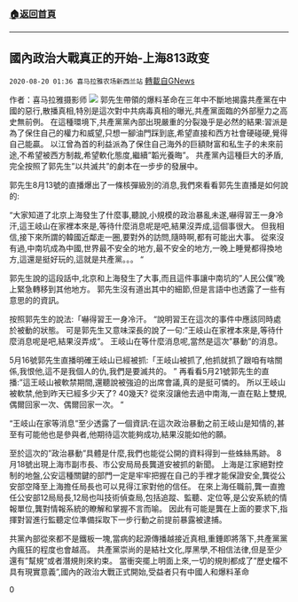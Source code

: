 ###  [:house:返回首頁](https://github.com/ourhimalayas/txt)
---

## 國內政治大戰真正的开始-上海813政变
`2020-08-20 01:36 喜马拉雅农场新西兰站` [轉載自GNews](https://gnews.org/zh-hant/303617/)

作者：喜马拉雅摄影师
![](https://s3.amazonaws.com/gnews-media-offload/wp-content/uploads/2020/08/20011500/image0-6.jpg)
郭先生帶領的爆料革命在三年中不斷地揭露共產黨在中國的惡行,散播真相,特別是這次對中共病毒真相的曝光,共產黨面臨的外部壓力之高史無前例。 在這種環境下,共產黨黨內部出現嚴重的分裂幾乎是必然的結果:習派是為了保住自己的權力和威望,只想一腳油門踩到底,希望直接和西方社會硬碰硬,覺得自己能贏。 以江曾為首的利益派為了保住自己海外的巨額財富和私生子的未來前途,不希望被西方制裁,希望軟化態度,繼續”韜光養晦”。 共產黨內這種巨大的矛盾,完全按照了郭先生”以共滅共”的劇本在一步步的發展中。

郭先生8月13號的直播爆出了一條核彈級別的消息,我們來看看郭先生直播是如何說的:

“大家知道了北京上海發生了什麼事,聽說,小規模的政治暴亂未遂,嚇得習王一身冷汗,這王岐山在家裡本來是,等待什麼消息呢是吧,結果沒弄成,這個事很大。 但我相信,接下來所謂的韓國近鄰走一圈,要對外的訪問,隨時啊,都有可能出大事。 從來沒有過,中南坑成為中國,世界最不安全的地方,最不安全的地方,一晚上睡覺都得換地方,這還是挺好玩的,這就是共產黨。。。 “

郭先生說的這段話中,北京和上海發生了大事,而且這件事讓中南坑的”人民公僕”晚上緊急轉移到其他地方。 郭先生沒有道出其中的細節,但是言語中也透露了一些有意思的的資訊。

按照郭先生的說法:「嚇得習王一身冷汗。 “說明習王在這次的事件中應該同時處於被動的狀態。 可是郭先生又意味深長的說了一句:”王岐山在家裡本來是,等待什麼消息呢是吧,結果沒弄成”。 王岐山在等什麼消息呢,當然是這次”暴動”的消息。

5月16號郭先生直播明確王岐山已經被抓:「王岐山被抓了,他抓就抓了跟咱有啥關係,我恨他,這不是我個人的仇,我們是要滅共的。 ” 再看看5月21號郭先生的直播:”這王岐山被軟禁期間,還聽說被強迫的出席會議,真的是挺可憐的。 所以王岐山被軟禁,他到昨天已經多少天了? 40幾天? 從來沒讓他去過中南海,一直在點上雙規,偶爾回家一次、偶爾回家一次。 “

“王岐山在家等消息”至少透露了一個資訊:在這次政治暴動之前王岐山是知情的,甚至有可能他也是參與者,他期待這次能夠成功,結果沒能如他的願。

至於這次的”政治暴動”具體是什麼,我們也能從公開的資料得到一些蛛絲馬跡。 8月18號出現上海市副市長、市公安局局長龔道安被抓的新聞。 上海是江家絕對控制的地盤,公安這種關鍵的部門一定是牢牢把握在自己的手裡才能保證安全,龔從公安部空降至上海擔任局長也可以見得江家對他的信任。 在來上海任職前,龔一直擔任公安部12局局長,12局也叫技術偵查局,包括追蹤、監聽、定位等,是公安系統的情報單位,龔對情報系統的瞭解和掌握不言而喻。 因此有可能是龔在上面的要求下,指揮對習進行監聽定位準備採取下一步行動之前提前暴露被逮捕。

共黨內部從來都不是鐵板一塊,當病的起源傳播越接近真相,重錘即將落下,共產黨黨內瘋狂的程度也會越高。 共產黨崇尚的是結社文化,厚黑學,不相信法律,但是至少還有”幫規”或者潛規則來約束。 當衝突擺上明面上來,一切的規則都成了”歷史檔不具有現實意義”,國內的政治大戰正式開始,受益者只有中國人和爆料革命

0
